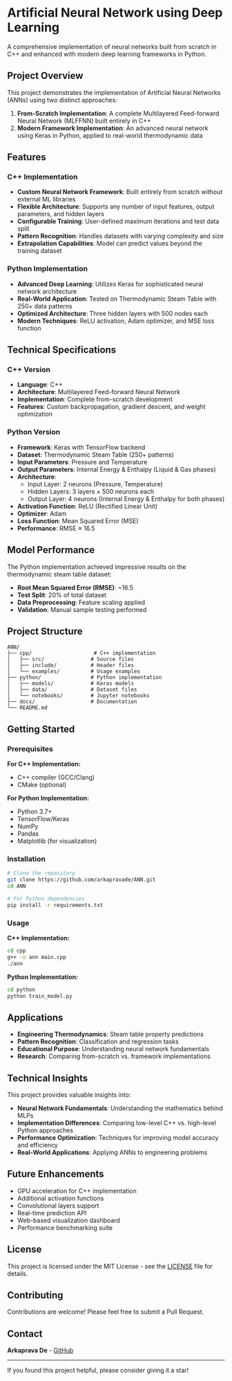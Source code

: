 # Artificial Neural Network using Deep Learning

A comprehensive implementation of neural networks built from scratch in C++ and enhanced with modern deep learning frameworks in Python.

## Project Overview

This project demonstrates the implementation of Artificial Neural Networks (ANNs) using two distinct approaches:

1. **From-Scratch Implementation**: A complete Multilayered Feed-forward Neural Network (MLFFNN) built entirely in C++
2. **Modern Framework Implementation**: An advanced neural network using Keras in Python, applied to real-world thermodynamic data

## Features

### C++ Implementation
- **Custom Neural Network Framework**: Built entirely from scratch without external ML libraries
- **Flexible Architecture**: Supports any number of input features, output parameters, and hidden layers
- **Configurable Training**: User-defined maximum iterations and test data split
- **Pattern Recognition**: Handles datasets with varying complexity and size
- **Extrapolation Capabilities**: Model can predict values beyond the training dataset

### Python Implementation
- **Advanced Deep Learning**: Utilizes Keras for sophisticated neural network architecture
- **Real-World Application**: Tested on Thermodynamic Steam Table with 250+ data patterns
- **Optimized Architecture**: Three hidden layers with 500 nodes each
- **Modern Techniques**: ReLU activation, Adam optimizer, and MSE loss function

## Technical Specifications

### C++ Version
- **Language**: C++
- **Architecture**: Multilayered Feed-forward Neural Network
- **Implementation**: Complete from-scratch development
- **Features**: Custom backpropagation, gradient descent, and weight optimization

### Python Version
- **Framework**: Keras with TensorFlow backend
- **Dataset**: Thermodynamic Steam Table (250+ patterns)
- **Input Parameters**: Pressure and Temperature
- **Output Parameters**: Internal Energy & Enthalpy (Liquid & Gas phases)
- **Architecture**: 
  - Input Layer: 2 neurons (Pressure, Temperature)
  - Hidden Layers: 3 layers × 500 neurons each
  - Output Layer: 4 neurons (Internal Energy & Enthalpy for both phases)
- **Activation Function**: ReLU (Rectified Linear Unit)
- **Optimizer**: Adam
- **Loss Function**: Mean Squared Error (MSE)
- **Performance**: RMSE ≈ 16.5

## Model Performance

The Python implementation achieved impressive results on the thermodynamic steam table dataset:
- **Root Mean Squared Error (RMSE)**: ~16.5
- **Test Split**: 20% of total dataset
- **Data Preprocessing**: Feature scaling applied
- **Validation**: Manual sample testing performed

## Project Structure

```
ANN/
├── cpp/                    # C++ implementation
│   ├── src/               # Source files
│   ├── include/           # Header files
│   └── examples/          # Usage examples
├── python/                # Python implementation
│   ├── models/            # Keras models
│   ├── data/              # Dataset files
│   └── notebooks/         # Jupyter notebooks
├── docs/                  # Documentation
└── README.md
```

## Getting Started

### Prerequisites

**For C++ Implementation:**
- C++ compiler (GCC/Clang)
- CMake (optional)

**For Python Implementation:**
- Python 3.7+
- TensorFlow/Keras
- NumPy
- Pandas
- Matplotlib (for visualization)

### Installation

```bash
# Clone the repository
git clone https://github.com/arkapravade/ANN.git
cd ANN

# For Python dependencies
pip install -r requirements.txt
```

### Usage

**C++ Implementation:**
```bash
cd cpp
g++ -o ann main.cpp
./ann
```

**Python Implementation:**
```bash
cd python
python train_model.py
```

## Applications

- **Engineering Thermodynamics**: Steam table property predictions
- **Pattern Recognition**: Classification and regression tasks
- **Educational Purpose**: Understanding neural network fundamentals
- **Research**: Comparing from-scratch vs. framework implementations

## Technical Insights

This project provides valuable insights into:
- **Neural Network Fundamentals**: Understanding the mathematics behind MLPs
- **Implementation Differences**: Comparing low-level C++ vs. high-level Python approaches
- **Performance Optimization**: Techniques for improving model accuracy and efficiency
- **Real-World Applications**: Applying ANNs to engineering problems

## Future Enhancements

- GPU acceleration for C++ implementation
- Additional activation functions
- Convolutional layers support
- Real-time prediction API
- Web-based visualization dashboard
- Performance benchmarking suite

## License

This project is licensed under the MIT License - see the [LICENSE](LICENSE) file for details.

## Contributing

Contributions are welcome! Please feel free to submit a Pull Request.

## Contact

**Arkaprava De** - [GitHub](https://github.com/arkapravade)

---

If you found this project helpful, please consider giving it a star!
